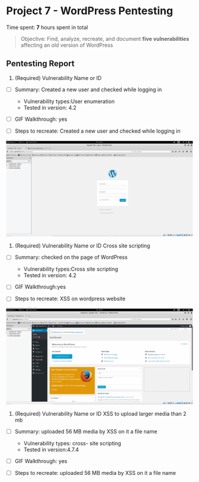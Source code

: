 # Project 7 - WordPress Pentesting

Time spent: **7** hours spent in total

> Objective: Find, analyze, recreate, and document **five vulnerabilities** affecting an old version of WordPress

## Pentesting Report

1. (Required) Vulnerability Name or ID
  - [ ] Summary: Created a new user and checked while logging in
    - Vulnerability types:User enumeration
    - Tested in version: 4.2
     
  - [ ] GIF Walkthrough: yes 
  - [ ] Steps to recreate: Created a new user and checked while logging in
  <img src="https://github.com/mrsuman2002/Software-Secure-Engineering/blob/master/WP%204.2%20%20Username%20emumeration.gif">



1. (Required) Vulnerability Name or ID Cross site scripting
  - [ ] Summary: checked on the page of WordPress
    - Vulnerability types:Cross site scripting
    - Tested in version: 4.2
    
  - [ ] GIF Walkthrough:yes
  - [ ] Steps to recreate: XSS on wordpress website
<img src="https://github.com/mrsuman2002/Software-Secure-Engineering/blob/master/WP%204.2%20%20XSS%20on%20a%20WordPress%20site.gif">

1. (Required) Vulnerability Name or ID XSS to upload larger media than 2 mb
  - [ ] Summary: uploaded 56 MB media by XSS on it a file name
    - Vulnerability types: cross- site scripting
    - Tested in version:4.7.4
     
  - [ ] GIF Walkthrough: yes
  - [ ] Steps to recreate: uploaded 56 MB media by XSS on it a file name
   
   <img src='WP 4.7.4 Large File Upload Error XSS.gif' title='WordPress XSS2' width='' alt='' />
   
